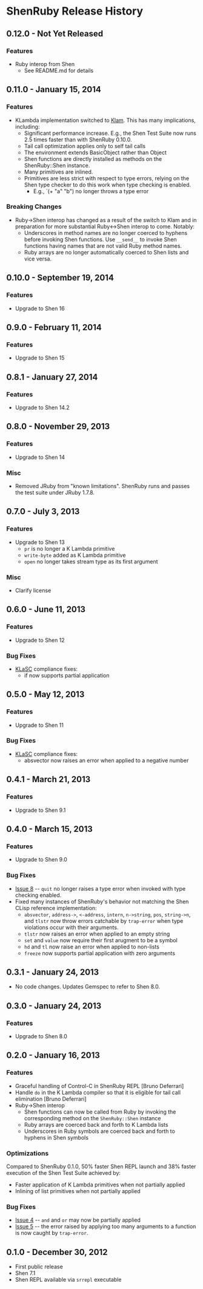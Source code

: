 # ShenRuby Release History

## 0.12.0 - Not Yet Released
### Features
- Ruby interop from Shen
  - See README.md for details

## 0.11.0 - January 15, 2014
### Features
- KLambda implementation switched to [Klam](https://github.com/gregspurrier/klam). This has many implications, including:
  - Significant performance increase. E.g., the Shen Test Suite now runs 2.5 times faster than with ShenRuby 0.10.0.
  - Tail call optimization applies only to self tail calls
  - The environment extends BasicObject rather than Object
  - Shen functions are directly installed as methods on the ShenRuby::Shen instance.
  - Many primitives are inlined.
  - Primitives are less strict with respect to type errors, relying on the Shen type checker to do this work when type checking is enabled.
    - E.g., `(+ "a" "b") no longer throws a type error

### Breaking Changes
- Ruby->Shen interop has changed as a result of the switch to Klam and in preparation for more substantial Ruby<->Shen interop to come. Notably:
  - Underscores in method names are no longer coerced to hyphens before invoking Shen functions. Use `__send__` to invoke Shen functions having names that are not valid Ruby method names.
  - Ruby arrays are no longer automatically coerced to Shen lists and vice versa.

## 0.10.0 - September 19, 2014
### Features
- Upgrade to Shen 16

## 0.9.0 - February 11, 2014
### Features
- Upgrade to Shen 15

## 0.8.1 - January 27, 2014
### Features
- Upgrade to Shen 14.2

## 0.8.0 - November 29, 2013
### Features
- Upgrade to Shen 14

### Misc
- Removed JRuby from "known limitations". ShenRuby runs and passes the test suite under JRuby 1.7.8.

## 0.7.0 - July 3, 2013
### Features
- Upgrade to Shen 13
  - `pr` is no longer a K Lambda primitive
  - `write-byte` added as K Lambda primitive
  - `open` no longer takes stream type as its first argument

### Misc
- Clarify license

## 0.6.0 - June 11, 2013
### Features
- Upgrade to Shen 12

### Bug Fixes
- [KLaSC](https://github.com/gregspurrier/klasc) compliance fixes:
  - if now supports partial application

## 0.5.0 - May 12, 2013
### Features
- Upgrade to Shen 11

### Bug Fixes
- [KLaSC](https://github.com/gregspurrier/klasc) compliance fixes:
  - absvector now raises an error when applied to a negative number

## 0.4.1 - March 21, 2013
### Features
- Upgrade to Shen 9.1

## 0.4.0 - March 15, 2013
### Features
- Upgrade to Shen 9.0

### Bug Fixes
- [Issue 8](https://github.com/gregspurrier/shen-ruby/issues/8) -- `quit` no longer raises a type error when invoked with type checking enabled.
- Fixed many instances of ShenRuby's behavior not matching the Shen CLisp reference implementation:
  - `absvector`, `address->`, `<-address`, `intern`, `n->string`, `pos`, `string->n`, and `tlstr` now throw errors catchable by `trap-error` when type violations occur with their arguments.
  - `tlstr` now raises an error when applied to an empty string
  - `set` and `value` now require their first arugment to be a symbol
  - `hd` and `tl` now raise an error when applied to non-lists
  - `freeze` now supports partial application with zero arguments

## 0.3.1 - January 24, 2013
- No code changes. Updates Gemspec to refer to Shen 8.0.

## 0.3.0 - January 24, 2013
### Features
- Upgrade to Shen 8.0

## 0.2.0 - January 16, 2013
### Features
- Graceful handling of Control-C in ShenRuby REPL [Bruno Deferrari]
- Handle `do` in the K Lambda compiler so that it is eligible for tail call elimination [Bruno Deferrari]
- Ruby->Shen interop
  - Shen functions can now be called from Ruby by invoking the corresponding method on the `ShenRuby::Shen` instance
  - Ruby arrays are coerced back and forth to K Lambda lists
  - Underscores in Ruby symbols are coerced back and forth to hyphens in Shen symbols

### Optimizations
Compared to ShenRuby 0.1.0, 50% faster Shen REPL launch and 38% faster execution of the Shen Test Suite achieved by:
- Faster application of K Lambda primitives when not partially applied
- Inlining of list primitives when not partially applied

### Bug Fixes
- [Issue 4](https://github.com/gregspurrier/shen-ruby/issues/4) -- `and` and `or` may now be partially applied
- [Issue 5](https://github.com/gregspurrier/shen-ruby/issues/4) -- the error raised by applying too many arguments to a function is now caught by `trap-error`.


## 0.1.0 - December 30, 2012
- First public release
- Shen 7.1
- Shen REPL available via `srrepl` executable

